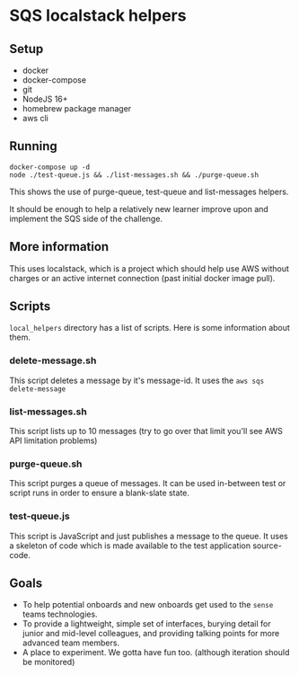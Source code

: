 # SQS localstack helpers

## Setup

* docker
* docker-compose
* git
* NodeJS 16+
* homebrew package manager
* aws cli

## Running

```
docker-compose up -d
node ./test-queue.js && ./list-messages.sh && ./purge-queue.sh
```

This shows the use of purge-queue, test-queue and list-messages helpers.

It should be enough to help a relatively new learner improve upon and implement the SQS side of the challenge.

## More information

This uses localstack, which is a project which should help use AWS without charges or an active internet connection (past initial docker image pull).

## Scripts

`local_helpers` directory has a list of scripts. Here is some information about them.

### delete-message.sh

This script deletes a message by it's message-id. It uses the `aws sqs delete-message`

### list-messages.sh

This script lists up to 10 messages (try to go over that limit you'll see AWS API limitation problems)

### purge-queue.sh

This script purges a queue of messages. It can be used in-between test or script runs in order to ensure a blank-slate state.

### test-queue.js

This script is JavaScript and just publishes a message to the queue. It uses a skeleton of code which is made available to the test application source-code.

## Goals

* To help potential onboards and new onboards get used to the `sense` teams technologies.
* To provide a lightweight, simple set of interfaces, burying detail for junior and mid-level colleagues, and providing talking points for more advanced team members.
* A place to experiment. We gotta have fun too. (although iteration should be monitored)
